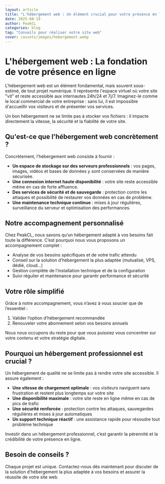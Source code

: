 ```yaml
---
layout: article
title: "L'hébergement web : Un élément crucial pour votre présence en ligne"
date: 2025-08-19
author: PeakCL
categories: blog
tag: "Conseils pour réaliser votre site web"
cover: /assets/images/hebergement.webp
---
```


# L'hébergement web : La fondation de votre présence en ligne

L'hébergement web est un élément fondamental, mais souvent sous-estimé, de tout projet numérique. Il représente l'espace virtuel où votre site "vit" et reste accessible aux internautes 24h/24 et 7j/7. Imaginez-le comme le local commercial de votre entreprise : sans lui, il est impossible d'accueillir vos visiteurs et de présenter vos services.  

Un bon hébergement ne se limite pas à stocker vos fichiers : il impacte directement la vitesse, la sécurité et la fiabilité de votre site. 

## Qu'est-ce que l'hébergement web concrètement ?

Concrètement, l'hébergement web consiste à fournir :  
- **Un espace de stockage sur des serveurs professionnels** : vos pages, images, vidéos et bases de données y sont conservées de manière sécurisée.  
- **Une connexion internet haute disponibilité** : votre site reste accessible même en cas de forte affluence.  
- **Des services de sécurité et de sauvegarde** : protection contre les attaques et possibilité de restaurer vos données en cas de problème.  
- **Une maintenance technique continue** : mises à jour régulières, surveillance du serveur et optimisation des performances.  

## Notre accompagnement personnalisé

Chez PeakCL, nous savons qu’un hébergement adapté à vos besoins fait toute la différence. C’est pourquoi nous vous proposons un accompagnement complet :  
- Analyse de vos besoins spécifiques et de votre trafic attendu  
- Conseil sur la solution d’hébergement la plus adaptée (mutualisé, VPS, dédié, cloud…)  
- Gestion complète de l’installation technique et de la configuration  
- Suivi régulier et maintenance pour garantir performance et sécurité  

## Votre rôle simplifié

Grâce à notre accompagnement, vous n’avez à vous soucier que de l’essentiel :  
1. Valider l’option d’hébergement recommandée  
2. Renouveler votre abonnement selon vos besoins annuels  

Nous nous occupons du reste pour que vous puissiez vous concentrer sur votre contenu et votre stratégie digitale.  

## Pourquoi un hébergement professionnel est crucial ?

Un hébergement de qualité ne se limite pas à rendre votre site accessible. Il assure également :  
- **Une vitesse de chargement optimale** : vos visiteurs naviguent sans frustration et restent plus longtemps sur votre site  
- **Une disponibilité maximale** : votre site reste en ligne même en cas de pics de trafic  
- **Une sécurité renforcée** : protection contre les attaques, sauvegardes régulières et mises à jour automatiques  
- **Un support technique réactif** : une assistance rapide pour résoudre tout problème technique  

Investir dans un hébergement professionnel, c’est garantir la pérennité et la crédibilité de votre présence en ligne.  

## Besoin de conseils ?

Chaque projet est unique. Contactez-nous dès maintenant pour discuter de la solution d’hébergement la plus adaptée à vos besoins et assurer la réussite de votre site web.  


